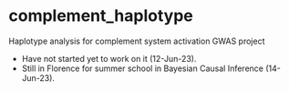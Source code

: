 # complement_haplotype
Haplotype analysis for complement system activation GWAS project

- Have not started yet to work on it (12-Jun-23).
- Still in Florence for summer school in Bayesian Causal Inference (14-Jun-23).

